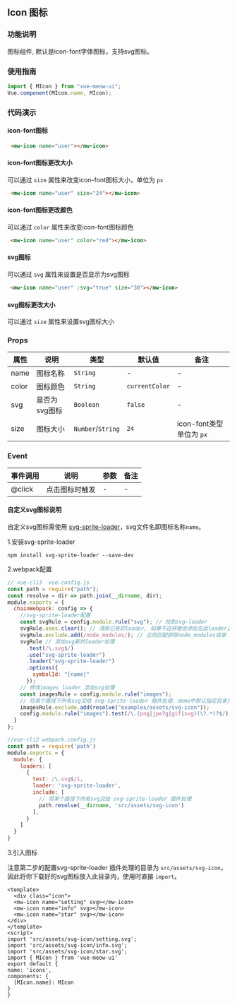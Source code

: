 ## Icon 图标
### 功能说明
图标组件, 默认是icon-font字体图标，支持svg图标。
### 使用指南
``` javascript
import { MIcon } from "vue-meow-ui";
Vue.component(MIcon.name, MIcon);
```
### 代码演示
#### icon-font图标
```html
 <mw-icon name="user"></mw-icon>
```
#### icon-font图标更改大小
可以通过 `size` 属性来改变icon-font图标大小，单位为 `px`
```html
 <mw-icon name="user" size="24"></mw-icon>
```
#### icon-font图标更改颜色
可以通过 `color` 属性来改变icon-font图标颜色
```html
 <mw-icon name="user" color="red"></mw-icon>
```
#### svg图标
可以通过 `svg` 属性来设置是否显示为svg图标
```html
 <mw-icon name="user" :svg="true" size="30"></mw-icon>
```
#### svg图标更改大小
可以通过 `size` 属性来设置svg图标大小

### Props 
| 属性 | 说明 | 类型 | 默认值 | 备注 |
|------|------|------|------|------|
| name | 图标名称 | `String` | - | - |
| color | 图标颜色 | `String` | `currentColor` | - |
| svg | 是否为svg图标 | `Boolean` | `false` | - |
| size | 图标大小 | `Number`/`String` | `24` | icon-font类型单位为 `px` |

### Event
| 事件调用 | 说明 | 参数 | 备注 |
|------|------|------|------|
| @click | 点击图标时触发 | - | - |

#### 自定义svg图标说明
 自定义svg图标需使用 [svg-sprite-loader](https://github.com/kisenka/svg-sprite-loader)，svg文件名即图标名称`name`。

 1.安装svg-sprite-loader

  ```
  npm install svg-sprite-loader --save-dev
  ```
  2.webpack配置 

  ```javascript
// vue-cli3  vue.config.js  
const path = require("path");
  const resolve = dir => path.join(__dirname, dir);
  module.exports = {
    chainWebpack: config => {
      //svg-sprite-loader配置
      const svgRule = config.module.rule("svg"); // 找到svg-loader
      svgRule.uses.clear(); // 清除已有的loader, 如果不这样做会添加在此loader之后
      svgRule.exclude.add(/node_modules/); // 正则匹配排除node_modules目录
      svgRule // 添加svg新的loader处理
        .test(/\.svg$/)
        .use("svg-sprite-loader")
        .loader("svg-sprite-loader")
        .options({
          symbolId: "[name]"
        });
      // 修改images loader 添加svg处理
      const imagesRule = config.module.rule("images");
      // 将某个路径下所有svg交给 svg-sprite-loader 插件处理，demo中默认指定目录为 examples/assets/svg-icon
      imagesRule.exclude.add(resolve("examples/assets/svg-icon"));
      config.module.rule("images").test(/\.(png|jpe?g|gif|svg)(\?.*)?$/);
    }
  };

  //vue-cli2 webpack.config.js
  const path = require('path')
  module.exports = {
    module: {
      loaders: [
        {
          test: /\.svg$/i,
          loader: 'svg-sprite-loader',
          include: [
            // 将某个路径下所有svg交给 svg-sprite-loader 插件处理
            path.resolve(__dirname, 'src/assets/svg-icon')
          ],
        }
      ]
    }
  }
  ```
  3.引入图标

 注意第二步的配置svg-sprite-loader 插件处理的目录为 `src/assets/svg-icon`， 因此将你下载好的svg图标放入此目录内，使用时直接 `import`。

  ```vue
<template>
	<div class="icon">
    <mw-icon name="setting" svg></mw-icon>
    <mw-icon name="info" svg></mw-icon>
    <mw-icon name="star" svg></mw-icon>
  </div>
</template>
<script>
import 'src/assets/svg-icon/setting.svg';
import 'src/assets/svg-icon/info.svg';
import 'src/assets/svg-icon/star.svg';
import { MIcon } from 'vue-meow-ui'
export default {
  name: 'icons',
  components: {
    [MIcon.name]: MIcon
  }
}
  ```